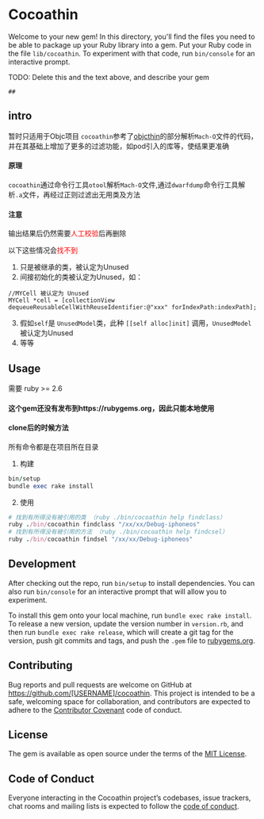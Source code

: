 # Cocoathin

Welcome to your new gem! In this directory, you'll find the files you need to be able to package up your Ruby library into a gem. Put your Ruby code in the file `lib/cocoathin`. To experiment with that code, run `bin/console` for an interactive prompt.

TODO: Delete this and the text above, and describe your gem

<!--## Installation

Add this line to your application's Gemfile:

```ruby
gem 'cocoathin'
```

And then execute:

    $ bundle

Or install it yourself as:

    $ gem install cocoathin-->
    
    ## 
## intro
暂时只适用于Objc项目
`cocoathin`参考了[objcthin](https://github.com/svenJamy/objcthin)的部分解析`Mach-O`文件的代码，并在其基础上增加了更多的过滤功能，如pod引入的库等，使结果更准确


#### 原理
`cocoathin`通过命令行工具`otool`解析`Mach-O`文件,通过`dwarfdump`命令行工具解析`.a`文件，再经过正则过滤出无用类及方法

#### 注意
输出结果后仍然需要<font color=red>人工校验</font>后再删除

以下这些情况会<font color=red>找不到</font>

1. 只是被继承的类，被认定为Unused
2. 间接初始化的类被认定为Unused，如：

```Objc
//MYCell 被认定为 Unused
MYCell *cell = [collectionView dequeueReusableCellWithReuseIdentifier:@"xxx" forIndexPath:indexPath];
```

3. 假如`self`是	`UnusedModel`类，此种  `[[self alloc]init]` 调用，`UnusedModel`被认定为Unused
4. 等等

## Usage
需要 ruby >= 2.6
#### 这个gem还没有发布到https://rubygems.org，因此只能本地使用
#### clone后的时候方法
所有命令都是在项目所在目录
1. 构建
```ruby
bin/setup
bundle exec rake install 
```

2. 使用

```ruby
# 找到有所得没有被引用的类 （ruby ./bin/cocoathin help findclass）
ruby ./bin/cocoathin findclass "/xx/xx/Debug-iphoneos"
# 找到有所得没有被引用的方法 （ruby ./bin/cocoathin help findcsel）
ruby ./bin/cocoathin findsel "/xx/xx/Debug-iphoneos"
```


## Development

After checking out the repo, run `bin/setup` to install dependencies. You can also run `bin/console` for an interactive prompt that will allow you to experiment.

To install this gem onto your local machine, run `bundle exec rake install`. To release a new version, update the version number in `version.rb`, and then run `bundle exec rake release`, which will create a git tag for the version, push git commits and tags, and push the `.gem` file to [rubygems.org](https://rubygems.org).

## Contributing

Bug reports and pull requests are welcome on GitHub at https://github.com/[USERNAME]/cocoathin. This project is intended to be a safe, welcoming space for collaboration, and contributors are expected to adhere to the [Contributor Covenant](http://contributor-covenant.org) code of conduct.

## License

The gem is available as open source under the terms of the [MIT License](https://opensource.org/licenses/MIT).

## Code of Conduct

Everyone interacting in the Cocoathin project’s codebases, issue trackers, chat rooms and mailing lists is expected to follow the [code of conduct](https://github.com/[USERNAME]/cocoathin/blob/master/CODE_OF_CONDUCT.md).



